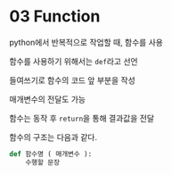 # 03 Function

python에서 반복적으로 작업할 때, 함수를 사용

함수를 사용하기 위해서는 `def`라고 선언

들여쓰기로 함수의 코드 앞 부분을 작성

매개변수의 전달도 가능

함수는 동작 후 `return`을 통해 결과값을 전달

함수의 구조는 다음과 같다.
```python
def 함수명 ( 매개변수 ):
    수행할 문장
```


